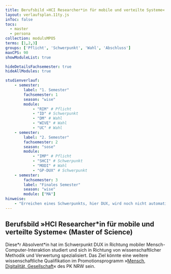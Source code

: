 ```yaml
---
title: Berufsbild »HCI Researcher*in für mobile und verteilte Systeme« (Master of Science)
layout: verlaufsplan.11ty.js
inToc: false
tocs:
  - master
  - persona
collection: modulsMPO5
terms: [1,2,3]
groups: ['Pflicht', 'Schwerpunkt', 'Wahl', 'Abschluss']
maxCPS: 90
showModuleList: true

hideDetailsFachsemester: true
hideAllModules: true

studienverlauf:
    - semester:
        label: "1. Semester"
        fachsemester: 1
        season: "wise"
        module:
            - "RIM" # Pflicht
            - "ID" # Schwerpunkt
            - "DM" # Wahl
            - "WIVE" # Wahl
            - "UC" # Wahl
    - semester:
        label: "2. Semester"
        fachsemester: 2
        season: "sose"
        module: 
            - "IMP" # Pflicht
            - "SHCI" # Schwerpunkt
            - "MODI" # Wahl
            - "GP-DUX" # Schwerpunkt
    - semester:
        fachsemester: 3
        label: "Finales Semester"
        season: "wise"
        module: ["MA"]
hinweise:
    - "Erreichen eines Schwerpunkts, hier DUX, wird noch nicht automatisch geprüft"
---
```


## Berufsbild »HCI Researcher*in für mobile und verteilte Systeme« (Master of Science)

Diese\*r Absolvent\*in hat im Schwerpunkt DUX in Richtung mobiler Mensch-Computer-Interaktion studiert und sich in Richtung von wissenschaftlicher Methodik und Verwertung spezialisiert. Das Ziel könnte eine weitere wissenschaftliche Qualifikation im Promotionsprogramm »[Mensch, Digitalität, Gesellschaft](https://www.pknrw.de/abteilungen/medien-und-interaktion/mensch-digitalitaet-gesellschaft)« des PK NRW sein.